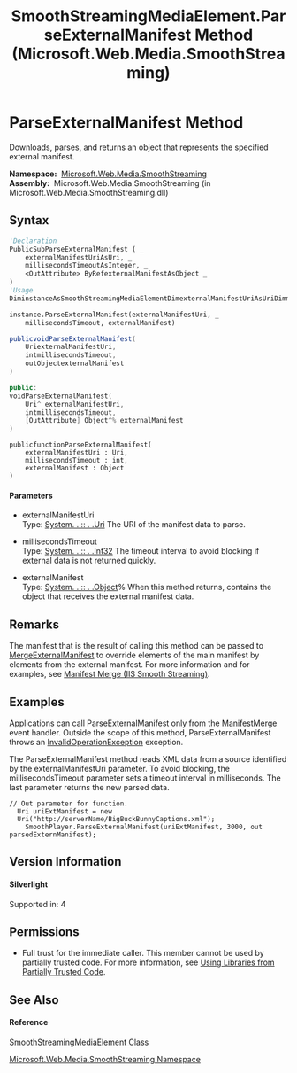 ﻿---
title: SmoothStreamingMediaElement.ParseExternalManifest Method  (Microsoft.Web.Media.SmoothStreaming)
TOCTitle: ParseExternalManifest Method
ms:assetid: M:Microsoft.Web.Media.SmoothStreaming.SmoothStreamingMediaElement.ParseExternalManifest(System.Uri,System.Int32,System.Object@)
ms:mtpsurl: https://msdn.microsoft.com/en-us/library/microsoft.web.media.smoothstreaming.smoothstreamingmediaelement.parseexternalmanifest(v=VS.90)
ms:contentKeyID: 28440990
ms.date: 05/02/2012
mtps_version: v=VS.90
f1_keywords:
- Microsoft.Web.Media.SmoothStreaming.SmoothStreamingMediaElement.ParseExternalManifest
dev_langs:
- CSharp
- JScript
- VB
- c++
api_location:
- Microsoft.Web.Media.SmoothStreaming.dll
api_name:
- Microsoft.Web.Media.SmoothStreaming.SmoothStreamingMediaElement.ParseExternalManifest
api_type:
- Managed
topic_type:
- apiref
- kbSyntax
product_family_name: VS
ROBOTS: INDEX,FOLLOW
---

# ParseExternalManifest Method

Downloads, parses, and returns an object that represents the specified external manifest.

**Namespace:**  [Microsoft.Web.Media.SmoothStreaming](microsoft-web-media-smoothstreaming-namespace_1.md)  
**Assembly:**  Microsoft.Web.Media.SmoothStreaming (in Microsoft.Web.Media.SmoothStreaming.dll)

## Syntax

``` vb
'Declaration
PublicSubParseExternalManifest ( _
    externalManifestUriAsUri, _
    millisecondsTimeoutAsInteger, _
    <OutAttribute> ByRefexternalManifestAsObject _
)
'Usage
DiminstanceAsSmoothStreamingMediaElementDimexternalManifestUriAsUriDimmillisecondsTimeoutAsIntegerDimexternalManifestAsObject

instance.ParseExternalManifest(externalManifestUri, _
    millisecondsTimeout, externalManifest)
```

``` csharp
publicvoidParseExternalManifest(
    UriexternalManifestUri,
    intmillisecondsTimeout,
    outObjectexternalManifest
)
```

``` c++
public:
voidParseExternalManifest(
    Uri^ externalManifestUri, 
    intmillisecondsTimeout, 
    [OutAttribute] Object^% externalManifest
)
```

``` jscript
publicfunctionParseExternalManifest(
    externalManifestUri : Uri, 
    millisecondsTimeout : int, 
    externalManifest : Object
)
```

#### Parameters

  - externalManifestUri  
    Type: [System. . :: . .Uri](https://msdn.microsoft.com/en-us/library/txt7706a\(v=vs.90\))  
    The URI of the manifest data to parse.  

<!-- end list -->

  - millisecondsTimeout  
    Type: [System. . :: . .Int32](https://msdn.microsoft.com/en-us/library/td2s409d\(v=vs.90\))  
    The timeout interval to avoid blocking if external data is not returned quickly.  

<!-- end list -->

  - externalManifest  
    Type: [System. . :: . .Object](https://msdn.microsoft.com/en-us/library/e5kfa45b\(v=vs.90\))%  
    When this method returns, contains the object that receives the external manifest data.  

## Remarks

The manifest that is the result of calling this method can be passed to [MergeExternalManifest](smoothstreamingmediaelement-mergeexternalmanifest-method-microsoft-web-media-smoothstreaming_1.md) to override elements of the main manifest by elements from the external manifest. For more information and for examples, see [Manifest Merge (IIS Smooth Streaming)](manifest-merge.md).

## Examples

Applications can call ParseExternalManifest only from the [ManifestMerge](smoothstreamingmediaelement-manifestmerge-event-microsoft-web-media-smoothstreaming_1.md) event handler. Outside the scope of this method, ParseExternalManifest throws an [InvalidOperationException](https://msdn.microsoft.com/en-us/library/2asft85a\(v=vs.90\)) exception.

The ParseExternalManifest method reads XML data from a source identified by the externalManifestUri parameter. To avoid blocking, the millisecondsTimeout parameter sets a timeout interval in milliseconds. The last parameter returns the new parsed data.

    // Out parameter for function.
      Uri uriExtManifest = new 
      Uri("http://serverName/BigBuckBunnyCaptions.xml");
        SmoothPlayer.ParseExternalManifest(uriExtManifest, 3000, out parsedExternManifest);

## Version Information

#### Silverlight

Supported in: 4  

## Permissions

  - Full trust for the immediate caller. This member cannot be used by partially trusted code. For more information, see [Using Libraries from Partially Trusted Code](https://msdn.microsoft.com/en-us/library/8skskf63\(v=vs.90\)).

## See Also

#### Reference

[SmoothStreamingMediaElement Class](smoothstreamingmediaelement-class-microsoft-web-media-smoothstreaming_1.md)

[Microsoft.Web.Media.SmoothStreaming Namespace](microsoft-web-media-smoothstreaming-namespace_1.md)

